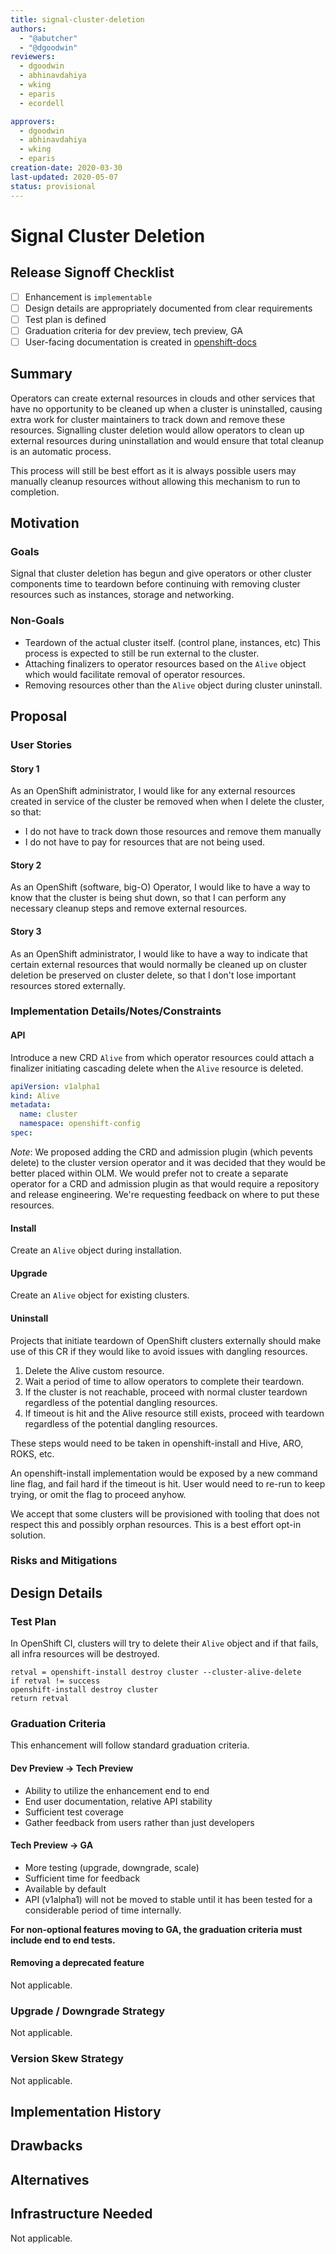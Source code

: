 ```yaml
---
title: signal-cluster-deletion
authors:
  - "@abutcher"
  - "@dgoodwin"
reviewers:
  - dgoodwin
  - abhinavdahiya
  - wking
  - eparis
  - ecordell

approvers:
  - dgoodwin
  - abhinavdahiya
  - wking
  - eparis
creation-date: 2020-03-30
last-updated: 2020-05-07
status: provisional
---
```


# Signal Cluster Deletion

## Release Signoff Checklist

- [ ] Enhancement is `implementable`
- [ ] Design details are appropriately documented from clear requirements
- [ ] Test plan is defined
- [ ] Graduation criteria for dev preview, tech preview, GA
- [ ] User-facing documentation is created in [openshift-docs](https://github.com/openshift/openshift-docs/)

## Summary

Operators can create external resources in clouds and other services that have no opportunity to be cleaned up when a cluster is uninstalled, causing extra work for cluster maintainers to track down and remove these resources. Signalling cluster deletion would allow operators to clean up external resources during uninstallation and would ensure that total cleanup is an automatic process.

This process will still be best effort as it is always possible users may manually cleanup resources without allowing this mechanism to run to completion.

## Motivation

### Goals

Signal that cluster deletion has begun and give operators or other cluster components time to teardown before continuing with removing cluster resources such as instances, storage and networking.

### Non-Goals

* Teardown of the actual cluster itself. (control plane, instances, etc) This process is expected to still be run external to the cluster.
* Attaching finalizers to operator resources based on the `Alive` object which would facilitate removal of operator resources.
* Removing resources other than the `Alive` object during cluster uninstall.

## Proposal

### User Stories

#### Story 1
As an OpenShift administrator, I would like for any external resources created in service of the cluster be removed when when I delete the cluster, so that:
* I do not have to track down those resources and remove them manually
* I do not have to pay for resources that are not being used.

#### Story 2
As an OpenShift (software, big-O) Operator, I would like to have a way to know that the cluster is being shut down, so that I can perform any necessary cleanup steps and remove external resources.

#### Story 3
As an OpenShift administrator, I would like to have a way to indicate that certain external resources that would normally be cleaned up on cluster deletion be preserved on cluster delete, so that I don't lose important resources stored externally.

### Implementation Details/Notes/Constraints

#### API

Introduce a new CRD `Alive` from which operator resources could attach a finalizer initiating cascading delete when the `Alive` resource is deleted.

```yaml
apiVersion: v1alpha1
kind: Alive
metadata:
  name: cluster
  namespace: openshift-config
spec:
```

*Note*: We proposed adding the CRD and admission plugin (which pevents delete) to the cluster version operator and it was decided that they would be better placed within OLM. We would prefer not to create a separate operator for a CRD and admission plugin as that would require a repository and release engineering. We're requesting feedback on where to put these resources.

#### Install

Create an `Alive` object during installation.

#### Upgrade

Create an `Alive` object for existing clusters.

#### Uninstall

Projects that initiate teardown of OpenShift clusters externally should make use of this CR if they would like to avoid issues with dangling resources.

  1. Delete the Alive custom resource.
  1. Wait a period of time to allow operators to complete their teardown.
  1. If the cluster is not reachable, proceed with normal cluster teardown regardless of the potential dangling resources.
  1. If timeout is hit and the Alive resource still exists, proceed with teardown regardless of the potential dangling resources.

These steps would need to be taken in openshift-install and Hive, ARO, ROKS, etc.

An openshift-install implementation would be exposed by a new command line flag, and fail hard if the timeout is hit. User would need to re-run to keep trying, or omit the flag to proceed anyhow.

We accept that some clusters will be provisioned with tooling that does not respect this and possibly orphan resources. This is a best effort opt-in solution.

### Risks and Mitigations

## Design Details

### Test Plan

In OpenShift CI, clusters will try to delete their `Alive` object and if that fails, all infra resources will be destroyed.

```
retval = openshift-install destroy cluster --cluster-alive-delete
if retval != success
openshift-install destroy cluster
return retval
```

### Graduation Criteria

This enhancement will follow standard graduation criteria.

#### Dev Preview -> Tech Preview

- Ability to utilize the enhancement end to end
- End user documentation, relative API stability
- Sufficient test coverage
- Gather feedback from users rather than just developers

#### Tech Preview -> GA

- More testing (upgrade, downgrade, scale)
- Sufficient time for feedback
- Available by default
- API (v1alpha1) will not be moved to stable until it has been tested for a considerable period of time internally.

**For non-optional features moving to GA, the graduation criteria must include
end to end tests.**

#### Removing a deprecated feature

Not applicable.

### Upgrade / Downgrade Strategy

Not applicable.

### Version Skew Strategy

Not applicable.

## Implementation History

## Drawbacks

## Alternatives

## Infrastructure Needed

Not applicable.

